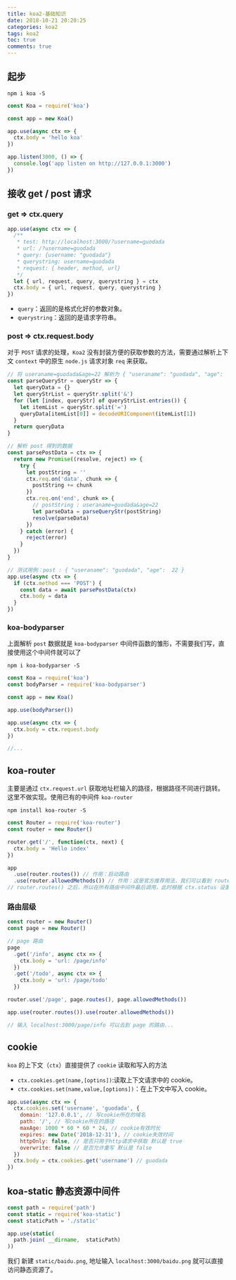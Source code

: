 ```yaml
---
title: koa2-基础知识
date: 2018-10-21 20:20:25
categories: koa2
tags: koa2
toc: true
comments: true 
---
```

## 起步

```
npm i koa -S
```

```js
const Koa = require('koa')

const app = new Koa()

app.use(async ctx => {
  ctx.body = 'hello koa'
})

app.listen(3000, () => {
  console.log('app listen on http://127.0.0.1:3000')
})
```

## 接收 get / post 请求

### get => ctx.query

```js
app.use(async ctx => {
  /**
   * test: http://localhost:3000/?username=guodada
   * url: /?username=guodada
   * query: {username: "guodada"}
   * querystring: username=guodada
   * request: { header, method, url}
   */
  let { url, request, query, querystring } = ctx
  ctx.body = { url, request, query, querystring }
})
```

- `query`：返回的是格式化好的参数对象。
- `querystring`：返回的是请求字符串。

### post => ctx.request.body

对于 `POST` 请求的处理，`Koa2` 没有封装方便的获取参数的方法，需要通过解析上下文 `context` 中的原生 `node.js` 请求对象 `req` 来获取。

```js
// 将 useraname=guodada&age=22 解析为 { "useraname": "guodada", "age":  22 }
const parseQueryStr = queryStr => {
  let queryData = {}
  let queryStrList = queryStr.split('&')
  for (let [index, queryStr] of queryStrList.entries()) {
    let itemList = queryStr.split('=')
    queryData[itemList[0]] = decodeURIComponent(itemList[1])
  }
  return queryData
}

// 解析 post 得到的数据
const parsePostData = ctx => {
  return new Promise((resolve, reject) => {
    try {
      let postString = ''
      ctx.req.on('data', chunk => {
        postString += chunk
      })
      ctx.req.on('end', chunk => {
        // postString : useraname=guodada&age=22
        let parseData = parseQueryStr(postString)
        resolve(parseData)
      })
    } catch (error) {
      reject(error)
    }
  })
}

// 测试用例：post : { "useraname": "guodada", "age":  22 }
app.use(async ctx => {
  if (ctx.method === 'POST') {
    const data = await parsePostData(ctx)
    ctx.body = data
  }
})
```

### koa-bodyparser

上面解析 `post` 数据就是 `koa-bodyparser` 中间件函数的雏形，不需要我们写，直接使用这个中间件就可以了

```
npm i koa-bodyparser -S
```

```js
const Koa = require('koa')
const bodyParser = require('koa-bodyparser')

const app = new Koa()

app.use(bodyParser())

app.use(async ctx => {
  ctx.body = ctx.request.body
})

//...
```

## koa-router

主要是通过 `ctx.request.url` 获取地址栏输入的路径，根据路径不同进行跳转。这里不做实现。使用已有的中间件 `koa-router`

```
npm install koa-router -S
```

```js
const Router = require('koa-router')
const router = new Router()

router.get('/', function(ctx, next) {
  ctx.body = 'Hello index'
})

app
  .use(router.routes()) // 作用：启动路由
  .use(router.allowedMethods()) // 作用：这是官方推荐用法，我们可以看到 router.allowedMethods() 用在路由匹配
// router.routes() 之后，所以在所有路由中间件最后调用，此时根据 ctx.status 设置 response 响应头
```

### 路由层级

```js
const router = new Router()
const page = new Router()

// page 路由
page
  .get('/info', async ctx => {
    ctx.body = 'url: /page/info'
  })
  .get('/todo', async ctx => {
    ctx.body = 'url: /page/todo'
  })

router.use('/page', page.routes(), page.allowedMethods())

app.use(router.routes()).use(router.allowedMethods())

// 输入 localhost:3000/page/info 可以去到 page 的路由...
```

## cookie

`koa` 的上下文（`ctx`）直接提供了 `cookie` 读取和写入的方法

- `ctx.cookies.get(name,[optins])`:读取上下文请求中的 cookie。
- `ctx.cookies.set(name,value,[options])`：在上下文中写入 cookie。

```js
app.use(async ctx => {
  ctx.cookies.set('username', 'guodada', {
    domain: '127.0.0.1', // 写cookie所在的域名
    path: '/', // 写cookie所在的路径
    maxAge: 1000 * 60 * 60 * 24, // cookie有效时长
    expires: new Date('2018-12-31'), // cookie失效时间
    httpOnly: false, // 是否只用于http请求中获取 默认是 true
    overwrite: false // 是否允许重写 默认是 false
  })
  ctx.body = ctx.cookies.get('username') // guodada
})
```

## koa-static 静态资源中间件

```js
const path = require('path')
const static = require('koa-static')
const staticPath = './static'

app.use(static(
  path.join( __dirname,  staticPath)
))
```

我们 新建 `static/baidu.png`, 地址输入 `localhost:3000/baidu.png` 就可以直接访问静态资源了。